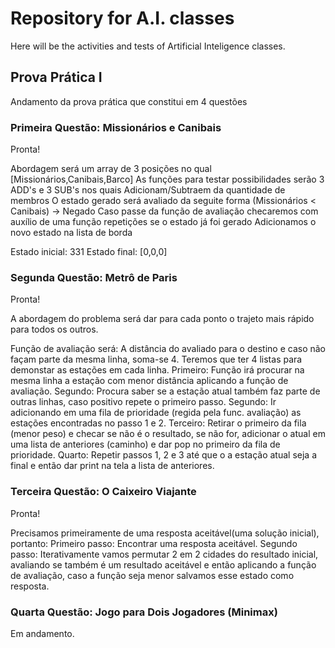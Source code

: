 # Repository for A.I. classes

Here will be the activities and tests of Artificial Inteligence classes.

## Prova Prática I

Andamento da prova prática que constitui em 4 questões

### Primeira Questão: Missionários e Canibais

Pronta!

  Abordagem será um array de 3 posições no qual [Missionários,Canibais,Barco]
  As funções para testar possibilidades serão 3 ADD's e 3 SUB's nos quais Adicionam/Subtraem da quantidade de membros
  O estado gerado será avaliado da seguite forma  (Missionários < Canibais) -> Negado
  Caso passe da função de avaliação checaremos com auxílio de uma função repetições se o estado já foi gerado
  Adicionamos o novo estado na lista de borda

  Estado inicial: 331
  Estado final: [0,0,0]

### Segunda Questão: Metrô de Paris

Pronta!

A abordagem do problema será dar para cada ponto o trajeto mais rápido para todos os outros.

Função de avaliação será: A distância do avaliado para o destino e caso não façam parte da mesma linha, soma-se 4.
Teremos que ter 4 listas para demonstar as estações em cada linha.
Primeiro: Função irá procurar na mesma linha a estação com menor distância aplicando a função de avaliação.
Segundo: Procura saber se a estação atual também faz parte de outras linhas, caso positivo repete o primeiro passo.
Segundo: Ir adicionando em uma fila de prioridade (regida pela func. avaliação) as estações encontradas no passo 1 e 2.
Terceiro: Retirar o primeiro da fila (menor peso) e checar se não é o resultado, se não for, adicionar o atual em uma lista de anteriores (caminho) e dar pop no primeiro da fila de prioridade.
Quarto:  Repetir passos 1, 2 e 3 até que o a estação atual seja a final e então dar print na tela a lista de anteriores.

### Terceira Questão: O Caixeiro Viajante

Pronta!

Precisamos primeiramente de uma resposta aceitável(uma solução inicial), portanto:
Primeiro passo: Encontrar uma resposta aceitável. 
Segundo passo: Iterativamente vamos permutar 2 em 2 cidades do resultado inicial, avaliando se também é um resultado aceitável e então aplicando a função de avaliação, caso a função seja menor salvamos esse estado como resposta.

### Quarta Questão: Jogo para Dois Jogadores (Minimax)

Em andamento.
